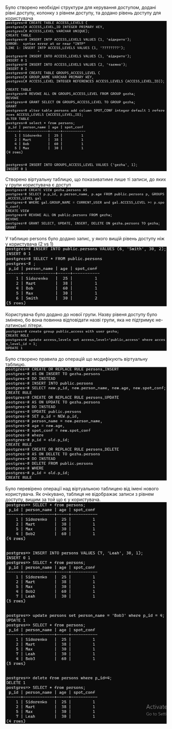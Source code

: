 Було створено необхідні структури для керування доступом, додані рівні доступу, колонку з рівнем доступу, та додано рівень доступу для користувача
![](./pics/9.png)

Створено віртуальну таблицю, що показиватиме лише ті записи, до яких у групи користувача є доступ
![](./pics/10.png)

У таблицю persons було додано запис, у якого вищій рівень доступу ніж у користувача (2 vs 1)
![](./pics/11.png)

Користувача було додано до нової групи. Назву рівеня доступу було змінено, бо вона повинна відповідати назві групи, яка не підтримує не-латинські літери.
![](./pics/14.png)

Було створено правила до операцій що модифікують віртуальну таблицю.
![](./pics/15.png)

Було перевірено операції над віртуальною таблицею від імені нового користувача. Як очікувано, таблиця не відображає записи з рівнем доступу, вищим за той що є у користувача.
![](./pics/16.png)
